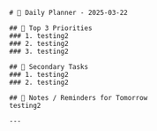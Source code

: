 
    # 📅 Daily Planner - 2025-03-22

    ## 🌟 Top 3 Priorities
    ### 1. testing2
    ### 2. testing2
    ### 3. testing2

    ## 📌 Secondary Tasks
    ### 1. testing2
    ### 2. testing2

    ## 📝 Notes / Reminders for Tomorrow
    testing2

    ---

    